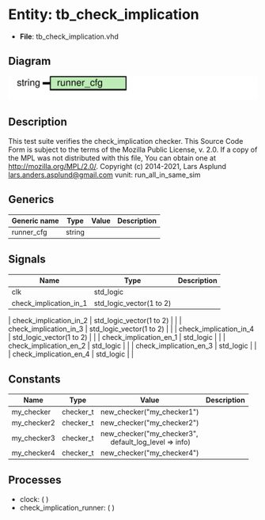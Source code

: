 # Entity: tb_check_implication

- **File**: tb_check_implication.vhd
## Diagram

![Diagram](tb_check_implication.svg "Diagram")
## Description

This test suite verifies the check_implication checker.
This Source Code Form is subject to the terms of the Mozilla Public
License, v. 2.0. If a copy of the MPL was not distributed with this file,
You can obtain one at http://mozilla.org/MPL/2.0/.
Copyright (c) 2014-2021, Lars Asplund lars.anders.asplund@gmail.com
vunit: run_all_in_same_sim
## Generics

| Generic name | Type   | Value | Description |
| ------------ | ------ | ----- | ----------- |
| runner_cfg   | string |       |             |
## Signals

| Name                        | Type                     | Description |
| --------------------------- | ------------------------ | ----------- |
| clk                         | std_logic                |             |
| check_implication_in_1      | std_logic_vector(1 to 2) |             |
| 
    check_implication_in_2 | std_logic_vector(1 to 2) |             |
| 
    check_implication_in_3 | std_logic_vector(1 to 2) |             |
| 
    check_implication_in_4 | std_logic_vector(1 to 2) |             |
| check_implication_en_1      | std_logic                |             |
|  check_implication_en_2     | std_logic                |             |
|  check_implication_en_3     | std_logic                |             |
|  check_implication_en_4     | std_logic                |             |
## Constants

| Name        | Type      | Value                                                                                      | Description |
| ----------- | --------- | ------------------------------------------------------------------------------------------ | ----------- |
| my_checker  | checker_t |  new_checker("my_checker1")                                                                |             |
| my_checker2 | checker_t |  new_checker("my_checker2")                                                                |             |
| my_checker3 | checker_t |  new_checker("my_checker3",<br><span style="padding-left:20px"> default_log_level => info) |             |
| my_checker4 | checker_t |  new_checker("my_checker4")                                                                |             |
## Processes
- clock: (  )
- check_implication_runner: (  )
